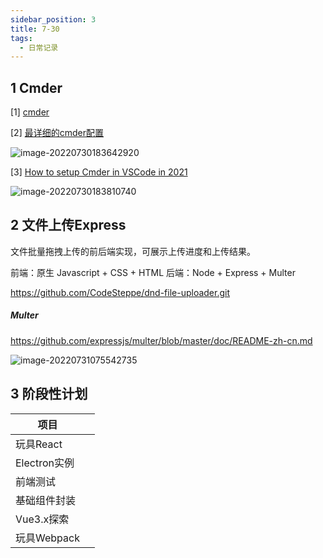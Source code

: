 ```yaml
---
sidebar_position: 3
title: 7-30
tags:
  - 日常记录
---
```




## 1 Cmder

[1] [cmder](https://github.com/cmderdev/cmder)

[2] [最详细的cmder配置](https://blog.csdn.net/qq_33242956/article/details/104966631)

![image-20220730183642920](https://cdn.gincool.com/img/image-20220730183642920.png)

[3] [How to setup Cmder in VSCode in 2021](https://dev.to/andrewriveradev/how-to-setup-cmder-in-vscode-in-2021-3nkc)

![image-20220730183810740](https://cdn.gincool.com/img/image-20220730183810740.png)

## 2 文件上传Express

文件批量拖拽上传的前后端实现，可展示上传进度和上传结果。

前端：原生 Javascript + CSS + HTML
后端：Node + Express + Multer

https://github.com/CodeSteppe/dnd-file-uploader.git

##### Multer

https://github.com/expressjs/multer/blob/master/doc/README-zh-cn.md

![image-20220731075542735](https://cdn.gincool.com/img/image-20220731075542735.png)

## 3 阶段性计划

| 项目         |      |
| ------------ | ---- |
| 玩具React    |      |
| Electron实例 |      |
| 前端测试     |      |
| 基础组件封装 |      |
| Vue3.x探索   |      |
| 玩具Webpack  |      |

 
